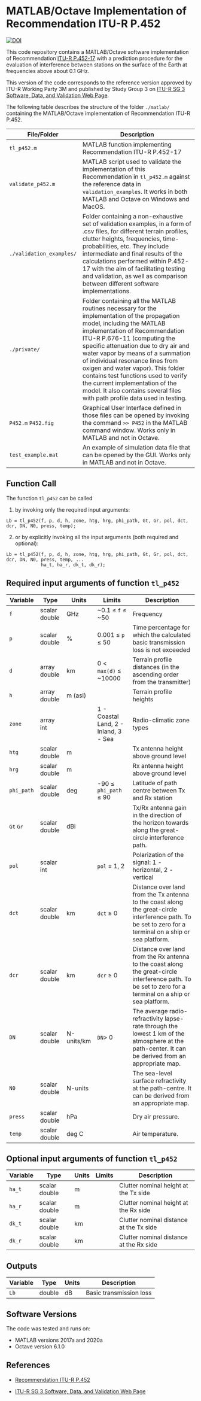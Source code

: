 # MATLAB/Octave Implementation of Recommendation ITU-R P.452

[![DOI](https://zenodo.org/badge/459621140.svg)](https://zenodo.org/badge/latestdoi/459621140)


This code repository contains a MATLAB/Octave software implementation of Recommendation [ITU-R P.452-17](https://www.itu.int/rec/R-REC-P.452/en) with a prediction procedure for the evaluation of interference between stations on the surface of the Earth at frequencies above about 0.1 GHz.  

This version of the code corresponds to the reference version approved by ITU-R Working Party 3M and published by Study Group 3 on [ITU-R SG 3 Software, Data, and Validation Web Page](https://www.itu.int/en/ITU-R/study-groups/rsg3/Pages/iono-tropo-spheric.aspx).

The following table describes the structure of the folder `./matlab/` containing the MATLAB/Octave implementation of Recommendation ITU-R P.452.

| File/Folder               | Description                                                         |
|----------------------------|---------------------------------------------------------------------|
|`tl_p452.m`                | MATLAB function implementing Recommendation ITU-R P.452-17          |
|`validate_p452.m`          | MATLAB script used to validate the implementation of this Recommendation in `tl_p452.m` against the reference data in `validation_examples`.  It works in both MATLAB and Octave on Windows and MacOS.           |
|`./validation_examples/`    | Folder containing a non-exhaustive set of validation examples, in a form of .csv files, for different terrain profiles, clutter heights, frequencies, time-probabilities, etc. They include intermediate and final results of the calculations performed within P.452-17 with the aim of facilitating testing and validation, as well as comparison between different software implementations. |
|`./private/`   |  Folder containing all the MATLAB routines necessary for the implementation of the propagation model, including the MATLAB implementation of Recommendation ITU-R P.676-11 (computing the specific attenuation due to dry air and water vapor by means of a summation of individual resonance lines from oxigen and water vapor). This folder contains test functions used to verify the current implementation of the model. It also contains several files with path profile data used in testing.|
|`P452.m`  `P452.fig`                | Graphical User Interface defined in those files can be opened by invoking the command `>> P452` in the MATLAB command window. Works only in MATLAB and not in Octave.       |
|`test_example.mat`                | An example of simulation data file that can be opened by the GUI. Works only in MATLAB and not in Octave.|



## Function Call

The function `tl_p452` can be called

1. by invoking only the required input arguments:
~~~
Lb = tl_p452(f, p, d, h, zone, htg, hrg, phi_path, Gt, Gr, pol, dct, dcr, DN, N0, press, temp);
~~~

2. or by explicitly invoking all the input arguments (both required and optional):
~~~
Lb = tl_p452(f, p, d, h, zone, htg, hrg, phi_path, Gt, Gr, pol, dct, dcr, DN, N0, press, temp, ...
             ha_t, ha_r, dk_t, dk_r);
~~~

## Required input arguments of function `tl_p452`

| Variable          | Type   | Units | Limits       | Description  |
|-------------------|--------|-------|--------------|--------------|
| `f`               | scalar double | GHz   | ~0.1 ≤ `f` ≤ ~50 | Frequency   |
| `p         `      | scalar double | %     | 0.001 ≤ `p` ≤ 50 | Time percentage for which the calculated basic transmission loss is not exceeded |
| `d`               | array double | km    |  0 < `max(d)` ≤ ~10000 | Terrain profile distances (in the ascending order from the transmitter)|
| `h`          | array double | m (asl)   |   | Terrain profile heights |
| `zone`           | array int    |       | 1 - Coastal Land, 2 - Inland, 3 - Sea             |  Radio-climatic zone types |
| `htg`           | scalar double    | m      |           |  Tx antenna height above ground level |
| `hrg`           | scalar double    | m      |          |  Rx antenna height above ground level |
| `phi_path`           | scalar double    | deg      |   -90 ≤ `phi_path`  ≤ 90          |  Latitude of path centre between Tx and Rx station |
| `Gt`  `Gr`           | scalar double  |   dBi    |           |  Tx/Rx antenna gain in the direction of the horizon towards along the great-circle interference path. |
| `pol`           | scalar int    |       |   `pol`  = 1, 2          |  Polarization of the signal: 1 - horizontal, 2 - vertical |
| `dct`           | scalar double    | km      |   `dct` ≥ 0          |  Distance over land from the Tx antenna to the coast along the great-circle interference path. To be set to zero for a terminal on a ship or sea platform.|
| `dcr`           | scalar double    | km      |   `dcr` ≥ 0          |  Distance over land from the Rx antenna to the coast along the great-circle interference path. To be set to zero for a terminal on a ship or sea platform.|
| `DN`            | scalar double    | N-units/km      | `DN`> 0           | The average radio-refractivity lapse-rate through the lowest 1 km of the atmosphere at the path-center. It can be derived from an appropriate map.  |
| `N0`           | scalar double    | N-units      |             | The sea-level surface refractivity at the path-centre. It can be derived from an appropriate map.|
| `press`           | scalar double    | hPa      |             | Dry air pressure.|
| `temp`           | scalar double    | deg C      |             | Air temperature.|

## Optional input arguments of function `tl_p452`
| Variable          | Type   | Units | Limits       | Description  |
|-------------------|--------|-------|--------------|--------------|
| `ha_t`           | scalar double    | m      |             | Clutter nominal height at the Tx side |
| `ha_r`           | scalar double    | m      |             | Clutter nominal height at the Rx side |
| `dk_t`           | scalar double    | km      |             | Clutter nominal distance at the Tx side |
| `dk_r`           | scalar double    | km      |             | Clutter nominal distance at the Rx side |



 
## Outputs ##

| Variable   | Type   | Units | Description |
|------------|--------|-------|-------------|
| `Lb`    | double | dB    | Basic transmission loss |


## Software Versions
The code was tested and runs on:
* MATLAB versions 2017a and 2020a
* Octave version 6.1.0

## References

* [Recommendation ITU-R P.452](https://www.itu.int/rec/R-REC-P.452/en)

* [ITU-R SG 3 Software, Data, and Validation Web Page](https://www.itu.int/en/ITU-R/study-groups/rsg3/Pages/iono-tropo-spheric.aspx)
